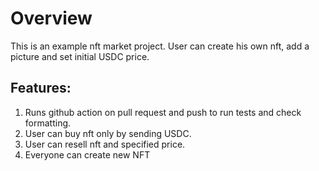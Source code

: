 # Overview

This is an example nft market project. User can create his own nft, add a picture and set initial USDC price.

## Features:

1. Runs github action on pull request and push to run tests and check formatting.
1. User can buy nft only by sending USDC.
1. User can resell nft and specified price.
1. Everyone can create new NFT
